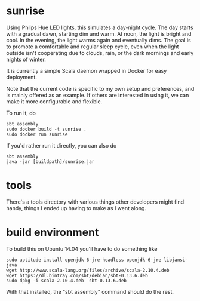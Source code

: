 sunrise
=======

Using Phlips Hue LED lights, this simulates a day-night cycle. The
day starts with a gradual dawn, starting dim and warm. At noon, the
light is bright and cool. In the evening, the light warms again and
eventually dims. The goal is to promote a comfortable and regular
sleep cycle, even when the light outside isn't cooperating due to
clouds, rain, or the dark mornings and early nights of winter.

It is currently a simple Scala daemon wrapped in Docker for easy
deployment.

Note that the current code is specific to my own setup and preferences,
and is mainly offered as an example. If others are interested in using
it, we can make it more configurable and flexible.

To run it, do

    sbt assembly
    sudo docker build -t sunrise .
    sudo docker run sunrise

If you'd rather run it directly, you can also do

    sbt assembly
    java -jar [buildpath]/sunrise.jar
    


tools
=====

There's a tools directory with various things other developers might
find handy, things I ended up having to make as I went along.


build environment
=================

To build this on Ubuntu 14.04 you'll have to do something like

    sudo aptitude install openjdk-6-jre-headless openjdk-6-jre libjansi-java
    wget http://www.scala-lang.org/files/archive/scala-2.10.4.deb
    wget https://dl.bintray.com/sbt/debian/sbt-0.13.6.deb
    sudo dpkg -i scala-2.10.4.deb  sbt-0.13.6.deb
    
With that installed, the "sbt assembly" command should do the rest.
